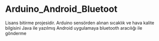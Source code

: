 # Arduino_Android_Bluetoot
Lisans bitirme projesidir.
Arduino sensörden alınan sıcaklık ve hava kalite bilgisini Java ile yazılmış Android uygulamaya bluetooth aracılığı ile gönderme
